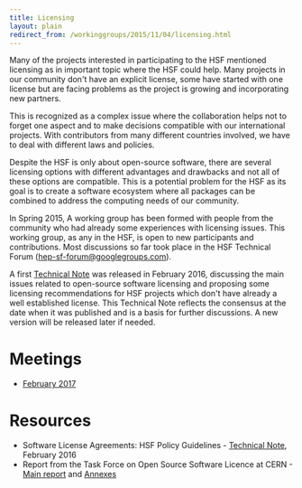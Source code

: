 ```yaml
---
title: Licensing
layout: plain
redirect_from: /workinggroups/2015/11/04/licensing.html
---
```


Many of the projects interested in participating to the HSF mentioned licensing 
as in important topic where the HSF could help. Many projects in our community 
don't have an explicit license, some have started with one license but are 
facing problems as the project is growing and incorporating new partners.

This is recognized as a complex issue where the collaboration helps not to 
forget one aspect and to make decisions compatible with our international 
projects. With contributors from many different countries involved, we have to 
deal with different laws and policies.

Despite the HSF is only about open-source software, there are several licensing 
options with different advantages and drawbacks and not all of these options 
are compatible. This is a potential problem for the HSF as its goal is to 
create a software ecosystem where all packages can be combined to address the 
computing needs of our community.

In Spring 2015, A working group has been formed with people from the community 
who had already some experiences with licensing issues. This working group, as 
any in the HSF, is open to new participants and contributions. Most 
discussions so far took place in the HSF Technical Forum
(<hep-sf-forum@googlegroups.com>).

A first [Technical Note](/notes/HSF-TN-2016-01.pdf) 
was released in February 2016, 
discussing the main issues related to open-source software licensing and 
proposing some licensing recommendations for HSF projects which don't have 
already a well established license. This Technical Note reflects the consensus at the 
date when it was published and is a basis for further discussions. A new version will
be released later if needed.

# Meetings

* [February 2017](/organization/2017/02/21/licensing.html)

# Resources

* Software License Agreements: HSF Policy Guidelines - [Technical Note](http://hepsoftwarefoundation.org/notes/HSF-TN-2016-01.pdf), 
  February 2016
* Report from the Task Force on Open Source Software Licence at CERN - [Main 
report](/assets/OSL-TF_Final_Report-Main_Volume.pdf) and 
[Annexes](/assets/OSL-TF_Final_Report-Volume_of_Annexes.pdf)

  
